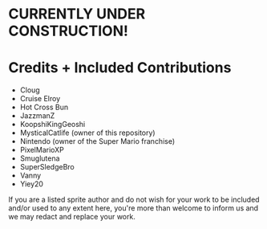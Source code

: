 # CURRENTLY UNDER CONSTRUCTION!

# Credits + Included Contributions
- Cloug
- Cruise Elroy
- Hot Cross Bun
- JazzmanZ
- KoopshiKingGeoshi
- MysticalCatlife (owner of this repository)
- Nintendo (owner of the Super Mario franchise)
- PixelMarioXP
- Smuglutena
- SuperSledgeBro
- Vanny
- Yiey20

If you are a listed sprite author and do not wish for your work to be included and/or used to any extent here, you're more than welcome to inform us and we may redact and replace your work.
